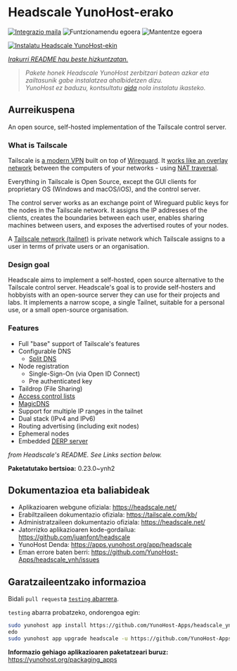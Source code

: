 <!--
Ohart ongi: README hau automatikoki sortu da <https://github.com/YunoHost/apps/tree/master/tools/readme_generator>ri esker
EZ editatu eskuz.
-->

# Headscale YunoHost-erako

[![Integrazio maila](https://dash.yunohost.org/integration/headscale.svg)](https://ci-apps.yunohost.org/ci/apps/headscale/) ![Funtzionamendu egoera](https://ci-apps.yunohost.org/ci/badges/headscale.status.svg) ![Mantentze egoera](https://ci-apps.yunohost.org/ci/badges/headscale.maintain.svg)

[![Instalatu Headscale YunoHost-ekin](https://install-app.yunohost.org/install-with-yunohost.svg)](https://install-app.yunohost.org/?app=headscale)

*[Irakurri README hau beste hizkuntzatan.](./ALL_README.md)*

> *Pakete honek Headscale YunoHost zerbitzari batean azkar eta zailtasunik gabe instalatzea ahalbidetzen dizu.*  
> *YunoHost ez baduzu, kontsultatu [gida](https://yunohost.org/install) nola instalatu ikasteko.*

## Aurreikuspena

An open source, self-hosted implementation of the Tailscale control server.

### What is Tailscale

Tailscale is [a modern VPN](https://tailscale.com/) built on top of
[Wireguard](https://www.wireguard.com/).
It [works like an overlay network](https://tailscale.com/blog/how-tailscale-works/)
between the computers of your networks - using
[NAT traversal](https://tailscale.com/blog/how-nat-traversal-works/).

Everything in Tailscale is Open Source, except the GUI clients for proprietary OS
(Windows and macOS/iOS), and the control server.

The control server works as an exchange point of Wireguard public keys for the
nodes in the Tailscale network. It assigns the IP addresses of the clients,
creates the boundaries between each user, enables sharing machines between users,
and exposes the advertised routes of your nodes.

A [Tailscale network (tailnet)](https://tailscale.com/kb/1136/tailnet/) is private
network which Tailscale assigns to a user in terms of private users or an
organisation.

### Design goal

Headscale aims to implement a self-hosted, open source alternative to the Tailscale
control server.
Headscale's goal is to provide self-hosters and hobbyists with an open-source
server they can use for their projects and labs.
It implements a narrow scope, a single Tailnet, suitable for a personal use, or a small
open-source organisation.

### Features


- Full "base" support of Tailscale's features
- Configurable DNS
  - [Split DNS](https://tailscale.com/kb/1054/dns/#using-dns-settings-in-the-admin-console)
- Node registration
  - Single-Sign-On (via Open ID Connect)
  - Pre authenticated key
- Taildrop (File Sharing)
- [Access control lists](https://tailscale.com/kb/1018/acls/)
- [MagicDNS](https://tailscale.com/kb/1081/magicdns)
- Support for multiple IP ranges in the tailnet
- Dual stack (IPv4 and IPv6)
- Routing advertising (including exit nodes)
- Ephemeral nodes
- Embedded [DERP server](https://tailscale.com/blog/how-tailscale-works/#encrypted-tcp-relays-derp)

*from Headscale's README. See Links section below.*


**Paketatutako bertsioa:** 0.23.0~ynh2
## Dokumentazioa eta baliabideak

- Aplikazioaren webgune ofiziala: <https://headscale.net/>
- Erabiltzaileen dokumentazio ofiziala: <https://tailscale.com/kb/>
- Administratzaileen dokumentazio ofiziala: <https://headscale.net/>
- Jatorrizko aplikazioaren kode-gordailua: <https://github.com/juanfont/headscale>
- YunoHost Denda: <https://apps.yunohost.org/app/headscale>
- Eman errore baten berri: <https://github.com/YunoHost-Apps/headscale_ynh/issues>

## Garatzaileentzako informazioa

Bidali `pull request`a [`testing` abarrera](https://github.com/YunoHost-Apps/headscale_ynh/tree/testing).

`testing` abarra probatzeko, ondorengoa egin:

```bash
sudo yunohost app install https://github.com/YunoHost-Apps/headscale_ynh/tree/testing --debug
edo
sudo yunohost app upgrade headscale -u https://github.com/YunoHost-Apps/headscale_ynh/tree/testing --debug
```

**Informazio gehiago aplikazioaren paketatzeari buruz:** <https://yunohost.org/packaging_apps>
